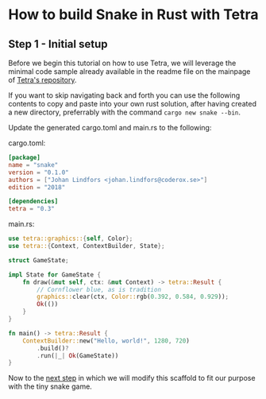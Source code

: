 # How to build Snake in Rust with Tetra
## Step 1 - Initial setup
Before we begin this tutorial on how to use Tetra, we will leverage the minimal code sample already available in the readme file on the mainpage of [Tetra's repository].

If you want to skip navigating back and forth you can use the following contents to copy and paste into your own rust solution, after having created a new directory, preferrably with the command `cargo new snake --bin`.

Update the generated cargo.toml and main.rs to the following:

cargo.toml:

```toml
[package]
name = "snake"
version = "0.1.0"
authors = ["Johan Lindfors <johan.lindfors@coderox.se>"]
edition = "2018"

[dependencies]
tetra = "0.3"
```

main.rs:

```rust
use tetra::graphics::{self, Color};
use tetra::{Context, ContextBuilder, State};

struct GameState;

impl State for GameState {
    fn draw(&mut self, ctx: &mut Context) -> tetra::Result {
        // Cornflower blue, as is tradition
        graphics::clear(ctx, Color::rgb(0.392, 0.584, 0.929));
        Ok(())
    }
}

fn main() -> tetra::Result {
    ContextBuilder::new("Hello, world!", 1280, 720)
        .build()?
        .run(|_| Ok(GameState))
}
```
Now to the [next step] in which we will modify this scaffold to fit our purpose with the tiny snake game.

[next step]: (step_2.md)
[Tetra's repository]: https://github.com/17cupsofcoffee/tetra